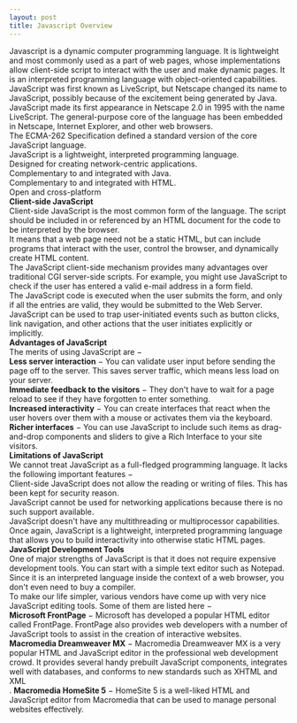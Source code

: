 ```yaml
---
layout: post
title: Javascript Overview
---
```


Javascript is a dynamic computer programming language. It is lightweight and most commonly used as a part of web pages, whose implementations allow client-side script to interact with the user and make dynamic pages. It is an interpreted programming language with object-oriented capabilities.<br />
JavaScript was first known as LiveScript, but Netscape changed its name to JavaScript, possibly because of the excitement being generated by Java. JavaScript made its first appearance in Netscape 2.0 in 1995 with the name LiveScript. The general-purpose core of the language has been embedded in Netscape, Internet Explorer, and other web browsers.<br />
The ECMA-262 Specification defined a standard version of the core JavaScript language.<br />
JavaScript is a lightweight, interpreted programming language.<br />
Designed for creating network-centric applications.<br />
Complementary to and integrated with Java.<br />
Complementary to and integrated with HTML.<br />
Open and cross-platform<br />
**Client-side JavaScript**<br />
Client-side JavaScript is the most common form of the language. The script should be included in or referenced by an HTML document for the code to be interpreted by the browser.<br />
It means that a web page need not be a static HTML, but can include programs that interact with the user, control the browser, and dynamically create HTML content.<br />
The JavaScript client-side mechanism provides many advantages over traditional CGI server-side scripts. For example, you might use JavaScript to check if the user has entered a valid e-mail address in a form field.<br />
The JavaScript code is executed when the user submits the form, and only if all the entries are valid, they would be submitted to the Web Server.<br />
JavaScript can be used to trap user-initiated events such as button clicks, link navigation, and other actions that the user initiates explicitly or implicitly.<br />
**Advantages of JavaScript**<br />
The merits of using JavaScript are −<br />
**Less server interaction** − You can validate user input before sending the page off to the server. This saves server traffic, which means less load on your server.<br />
**Immediate feedback to the visitors** − They don't have to wait for a page reload to see if they have forgotten to enter something.<br />
**Increased interactivity** − You can create interfaces that react when the user hovers over them with a mouse or activates them via the keyboard.<br />
**Richer interfaces** − You can use JavaScript to include such items as drag-and-drop components and sliders to give a Rich Interface to your site visitors.<br />
**Limitations of JavaScript**<br />
We cannot treat JavaScript as a full-fledged programming language. It lacks the following important features −<br />
Client-side JavaScript does not allow the reading or writing of files. This has been kept for security reason.<br />
JavaScript cannot be used for networking applications because there is no such support available.<br />
JavaScript doesn't have any multithreading or multiprocessor capabilities.<br />
Once again, JavaScript is a lightweight, interpreted programming language that allows you to build interactivity into otherwise static HTML pages.<br />
**JavaScript Development Tools**<br />
One of major strengths of JavaScript is that it does not require expensive development tools. You can start with a simple text editor such as Notepad. Since it is an interpreted language inside the context of a web browser, you don't even need to buy a compiler.<br />
To make our life simpler, various vendors have come up with very nice JavaScript editing tools. Some of them are listed here −<br />
**Microsoft FrontPage** − Microsoft has developed a popular HTML editor called FrontPage. FrontPage also provides web developers with a number of JavaScript tools to assist in the creation of interactive websites.<br />
**Macromedia Dreamweaver MX** − Macromedia Dreamweaver MX is a very popular HTML and JavaScript editor in the professional web development crowd. It provides several handy prebuilt JavaScript components, integrates well with databases, and conforms to new standards such as XHTML and XML<br />.
**Macromedia HomeSite 5** − HomeSite 5 is a well-liked HTML and JavaScript editor from Macromedia that can be used to manage personal websites effectively.<br />
